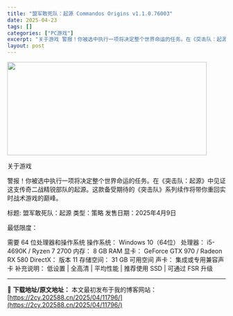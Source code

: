 ```yaml
---
title: "盟军敢死队：起源 Commandos Origins v1.1.0.76003"
date: 2025-04-23
tags: []
categories: ["PC游戏"]
excerpt: "关于游戏 警报！你被选中执行一项将决定整个世界命运的任务。在《突击队：起源》中见证这支传奇二战精锐部队的起源。这款备受期待的《突击队》系列续作将带你重回实时战术游戏的巅峰。 标题: 盟军敢死队：起源 类型：策略 发售日期：2025年4月9日 最低限度： 需要 64 位处理器和操作系统 操作系统： W&hellip;"
layout: post
---
```


<img class="aligncenter size-full wp-image-11791" src="https://2cy.202588.cn/wp-content/uploads/2025/04/2025042308111789.webp" alt="" width="460" height="215" />

关于游戏

警报！你被选中执行一项将决定整个世界命运的任务。在《突击队：起源》中见证这支传奇二战精锐部队的起源。这款备受期待的《突击队》系列续作将带你重回实时战术游戏的巅峰。

标题: 盟军敢死队：起源
类型：策略
发售日期：2025年4月9日

最低限度：

需要 64 位处理器和操作系统
操作系统： Windows 10（64位）
处理器： i5-4690K / Ryzen 7 2700
内存： 8 GB RAM
显卡： GeForce GTX 970 / Radeon RX 580
DirectX： 版本 11
存储空间： 31 GB 可用空间
声卡： 集成或专用兼容声卡
补充说明： 低设置 | 全高清 | 平均性能 | 推荐使用 SSD | 可通过 FSR 升级

---
📖 **下载地址/原文地址：** 本文最初发布于我的博客网站：[https://2cy.202588.cn/2025/04/11796/](https://2cy.202588.cn/2025/04/11796/)

